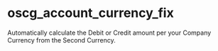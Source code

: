 # oscg_account_currency_fix
Automatically calculate the Debit or Credit amount per your Company Currency from the Second Currency.
